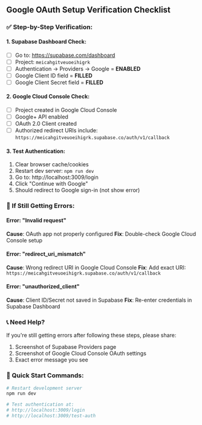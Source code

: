 ## Google OAuth Setup Verification Checklist

### ✅ Step-by-Step Verification:

#### 1. Supabase Dashboard Check:
- [ ] Go to: https://supabase.com/dashboard
- [ ] Project: `meicahgitveuoeihigrk`
- [ ] Authentication → Providers → Google = **ENABLED**
- [ ] Google Client ID field = **FILLED**
- [ ] Google Client Secret field = **FILLED**

#### 2. Google Cloud Console Check:
- [ ] Project created in Google Cloud Console
- [ ] Google+ API enabled
- [ ] OAuth 2.0 Client created
- [ ] Authorized redirect URIs include: `https://meicahgitveuoeihigrk.supabase.co/auth/v1/callback`

#### 3. Test Authentication:
1. Clear browser cache/cookies
2. Restart dev server: `npm run dev`
3. Go to: http://localhost:3009/login
4. Click "Continue with Google"
5. Should redirect to Google sign-in (not show error)

### 🔧 If Still Getting Errors:

#### Error: "Invalid request"
**Cause**: OAuth app not properly configured
**Fix**: Double-check Google Cloud Console setup

#### Error: "redirect_uri_mismatch"
**Cause**: Wrong redirect URI in Google Cloud Console
**Fix**: Add exact URI: `https://meicahgitveuoeihigrk.supabase.co/auth/v1/callback`

#### Error: "unauthorized_client"
**Cause**: Client ID/Secret not saved in Supabase
**Fix**: Re-enter credentials in Supabase Dashboard

### 📞 Need Help?
If you're still getting errors after following these steps, please share:
1. Screenshot of Supabase Providers page
2. Screenshot of Google Cloud Console OAuth settings
3. Exact error message you see

### 🚀 Quick Start Commands:
```bash
# Restart development server
npm run dev

# Test authentication at:
# http://localhost:3009/login
# http://localhost:3009/test-auth
```